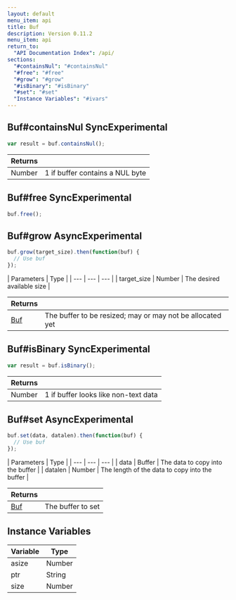 ```yaml
---
layout: default
menu_item: api
title: Buf
description: Version 0.11.2
menu_item: api
return_to:
  "API Documentation Index": /api/
sections:
  "#containsNul": "#containsNul"
  "#free": "#free"
  "#grow": "#grow"
  "#isBinary": "#isBinary"
  "#set": "#set"
  "Instance Variables": "#ivars"
---
```


## <a name="containsNul"></a><span>Buf#</span>containsNul <span class="tags"><span class="sync">Sync</span><span class="experimental">Experimental</span></span>

```js
var result = buf.containsNul();
```

| Returns |  |
| --- | --- |
| Number |  1 if buffer contains a NUL byte |

## <a name="free"></a><span>Buf#</span>free <span class="tags"><span class="sync">Sync</span><span class="experimental">Experimental</span></span>

```js
buf.free();
```

## <a name="grow"></a><span>Buf#</span>grow <span class="tags"><span class="async">Async</span><span class="experimental">Experimental</span></span>

```js
buf.grow(target_size).then(function(buf) {
  // Use buf
});
```

| Parameters | Type |
| --- | --- | --- |
| target_size | Number | The desired available size |

| Returns |  |
| --- | --- |
| [Buf](/api/buf/) | The buffer to be resized; may or may not be allocated yet |

## <a name="isBinary"></a><span>Buf#</span>isBinary <span class="tags"><span class="sync">Sync</span><span class="experimental">Experimental</span></span>

```js
var result = buf.isBinary();
```

| Returns |  |
| --- | --- |
| Number |  1 if buffer looks like non-text data |

## <a name="set"></a><span>Buf#</span>set <span class="tags"><span class="async">Async</span><span class="experimental">Experimental</span></span>

```js
buf.set(data, datalen).then(function(buf) {
  // Use buf
});
```

| Parameters | Type |
| --- | --- | --- |
| data | Buffer | The data to copy into the buffer |
| datalen | Number | The length of the data to copy into the buffer |

| Returns |  |
| --- | --- |
| [Buf](/api/buf/) | The buffer to set |

## <a name="ivars"></a>Instance Variables

| Variable | Type |
| --- | --- |
| <a name="asize"></a>asize | Number |
| <a name="ptr"></a>ptr | String |
| <a name="size"></a>size | Number |

